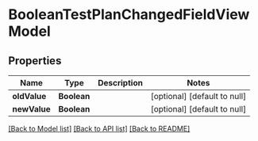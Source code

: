 # BooleanTestPlanChangedFieldViewModel
## Properties

| Name | Type | Description | Notes |
|------------ | ------------- | ------------- | -------------|
| **oldValue** | **Boolean** |  | [optional] [default to null] |
| **newValue** | **Boolean** |  | [optional] [default to null] |

[[Back to Model list]](../README.md#documentation-for-models) [[Back to API list]](../README.md#documentation-for-api-endpoints) [[Back to README]](../README.md)

